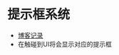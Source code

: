 # 提示框系统

- [博客记录](https://blog.csdn.net/weixin_45029839/article/details/120182555)
- 在触碰到UI将会显示对应的提示框